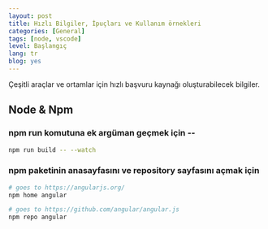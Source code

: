 ```yaml
---
layout: post
title: Hızlı Bilgiler, İpuçları ve Kullanım örnekleri
categories: [General]
tags: [node, vscode]
level: Başlangıç
lang: tr
blog: yes
--- 
```


Çeşitli araçlar ve ortamlar için hızlı başvuru kaynağı oluşturabilecek bilgiler.

## Node & Npm

### npm run komutuna ek argüman geçmek için _--_
```bash
npm run build -- --watch
```

### npm paketinin anasayfasını ve repository sayfasını açmak için
```bash
# goes to https://angularjs.org/
npm home angular

# goes to https://github.com/angular/angular.js
npm repo angular
```
